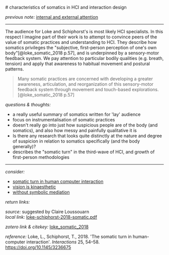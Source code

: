 # characteristics of somatics in HCI and interaction design

_previous note:_  [internal and external attention](x-devonthink-item://E2708AEE-644B-4F83-8708-8F3FBA992039)

---

The audience for Loke and Schiphorst's is most likely HCI specialists. In this respect I imagine part of their work is to attempt to convince peers of the value of somatic practices and understanding to HCI. They describe how somatics privileges the "subjective, first-person perception of one's own body"[@loke_somatic_2018 p.57], and is underpinned by a sensory-motor feedback system. We pay attention to particular bodily qualities (e.g. breath, tension) and apply that awareness to habitual movement and postural patterns. 

>Many somatic practices are concerned with developing a greater awareness, articulation, and reorganization of this sensory-motor feedback system through movement and touch-based explorations.[@loke_somatic_2018 p.57]



_questions & thoughts:_

- a really useful summary of somatics written for 'lay' audience
- focus on instrumentalisation of somatic practices 
- doesn't really go into just how suspicious people are of the body (and somatics), and also how messy and painfully qualitative it is
- Is there any research that looks quite distinctly at the nature and degree of suspicion in relation to somatics specifically (and the body generally)?
- describes the "somatic turn" in the third-wave of HCI, and growth of first-person methodologies

--- 

_consider:_ 

- [somatic turn in human computer interaction](x-devonthink-item://55212EB9-E025-472F-84BF-4F994B07CF4F)
- [vision is kinaesthetic](x-devonthink-item://2963AD4C-00FB-4D3A-83DF-10D00D3EDAC6)
- [without symbolic mediation](x-devonthink-item://D81D9C8A-0E09-4C07-B479-4BFFE0B8001F)


_return links:_

_source:_  suggested by Claire Loussouarn    
_local link:_ [loke-schiphorst-2018-somatic.pdf](hook://file/kzsBr4TuD?p=RHJvcGJveC9iaWJsaW9ncmFwaHkgcGRmcw==&n=loke-schiphorst-2018-somatic.pdf)

_zotero link & citekey:_ [loke_somatic_2018](zotero://select/items/1_6IERMMFC)

_reference:_ Loke, L., Schiphorst, T., 2018. 'The somatic turn in human-computer interaction'. _Interactions_ 25, 54–58. <https://doi.org/10.1145/3236675>
